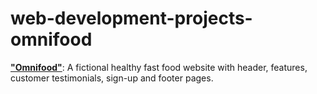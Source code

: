 # web-development-projects-omnifood

**["Omnifood"](https://karakose77.github.io/web-development-project-omnifood/)**: A fictional healthy fast food website with header, features, customer testimonials, sign-up and footer pages.
